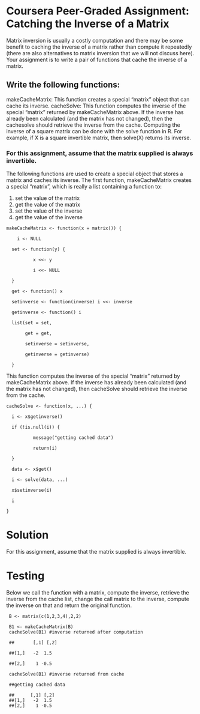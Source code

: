 
# Coursera Peer-Graded Assignment: Catching the Inverse of a Matrix

Matrix inversion is usually a costly computation and there may be some benefit to caching the inverse of a matrix rather than compute it repeatedly (there are also alternatives to matrix inversion that we will not discuss here). Your assignment is to write a pair of functions that cache the inverse of a matrix.

## Write the following functions:

makeCacheMatrix: This function creates a special “matrix” object that can cache its inverse. cacheSolve: This function computes the inverse of the special “matrix” returned by makeCacheMatrix above. If the inverse has already been calculated (and the matrix has not changed), then the cachesolve should retrieve the inverse from the cache. Computing the inverse of a square matrix can be done with the solve function in R. For example, if X is a square invertible matrix, then solve(X) returns its inverse.

### For this assignment, assume that the matrix supplied is always invertible.

The following functions are used to create a special object that stores a matrix and caches its inverse. The first function, makeCacheMatrix creates a special “matrix”, which is really a list containing a function to:
  1.  set the value of the matrix
  2.	get the value of the matrix
  3.	set the value of the inverse
  4.	get the value of the inverse


    makeCacheMatrix <- function(x = matrix()) {
  
        i <- NULL
      
      set <- function(y) {
    
              x <<- y
            
              i <<- NULL
             
      }
     
      get <- function() x
    
      setinverse <- function(inverse) i <<- inverse
    
      getinverse <- function() i
    
      list(set = set,
    
           get = get,
         
           setinverse = setinverse,
         
           getinverse = getinverse)
         
      }
  
This function computes the inverse of the special “matrix” returned by makeCacheMatrix above. If the inverse has already been calculated (and the matrix has not changed), then cacheSolve should retrieve the inverse from the cache.

    cacheSolve <- function(x, ...) {
  
      i <- x$getinverse()
    
      if (!is.null(i)) {
    
              message("getting cached data")
            
              return(i)
            
      }
    
      data <- x$get()
    
      i <- solve(data, ...)
    
      x$setinverse(i)
    
      i
    
    }
  
# Solution

For this assignment, assume that the matrix supplied is always invertible.

# Testing

Below we call the function with a matrix, compute the inverse, retrieve the inverse from the cache list, change the call matrix to the inverse, compute the inverse on that and return the original function.

     B <- matrix(c(1,2,3,4),2,2)

     B1 <- makeCacheMatrix(B)
     cacheSolve(B1) #inverse returned after computation

     ##       [,1] [,2]

     ##[1,]   -2  1.5

     ##[2,]    1 -0.5

     cacheSolve(B1) #inverse returned from cache

     ##getting cached data
 
     ##      [,1] [,2]
     ##[1,]   -2  1.5
     ##[2,]    1 -0.5

